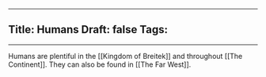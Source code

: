 
---
Title: Humans
Draft: false
Tags:
  - 
---

Humans are plentiful in the [[Kingdom of Breitek]] and throughout [[The Continent]]. They can also be found in [[The Far West]].

